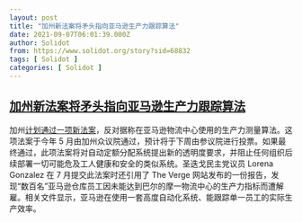 ```yaml
---
layout: post
title: "加州新法案将矛头指向亚马逊生产力跟踪算法"
date: 2021-09-07T06:01:39.000Z
author: Solidot
from: https://www.solidot.org/story?sid=68832
tags: [ Solidot ]
categories: [ Solidot ]
---
```

<!--1630994499000-->
[加州新法案将矛头指向亚马逊生产力跟踪算法](https://www.solidot.org/story?sid=68832)
------

<div>
加州<a href="https://www.theverge.com/2021/9/6/22659681/california-law-productivity-algorithms-warehouse-fulfillment-center-labor">计划通过一项新法案</a>，反对据称在亚马逊物流中心使用的生产力测量算法。这项法案于今年 5 月由加州众议院通过，预计将于下周由参议院进行投票。如果最终通过，此项法案将对自动定额分配系统提出新的透明度要求，并阻止任何组织后续部署一切可能危及工人健康和安全的类似系统。圣迭戈民主党议员 Lorena Gonzalez 在 7 月提交此法案时还引用了 The Verge 网站发布的一份报告，发现“数百名”亚马逊仓库员工因未能达到巴尔的摩一物流中心的生产力指标而遭解雇。相关文件显示，亚马逊在使用一套高度自动化系统、能跟踪单一员工的实际生产效率。
</div>
